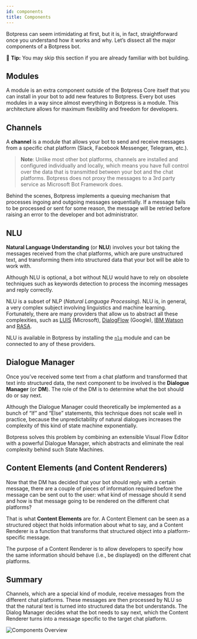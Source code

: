 ```yaml
---
id: components
title: Components
---
```


Botpress can seem intimidating at first, but it is, in fact, straightforward once you understand how it works and why. Let’s dissect all the major components of a Botpress bot.

🌟 **Tip:** You may skip this section if you are already familiar with bot building.

## Modules <a class="toc" id="modules" href="#modules"></a>

A module is an extra component outside of the Botpress Core itself that you can install in your bot to add new features to Botpress. Every bot uses modules in a way since almost everything in Botpress is a module. This architecture allows for maximum flexibility and freedom for developers.

## Channels <a class="toc" id="channels" href="#channels"></a>

A **channel** is a module that allows your bot to send and receive messages from a specific chat platform (Slack, Facebook Messenger, Telegram, etc.).

> **Note**: Unlike most other bot platforms, channels are installed and configured individually and locally, which means you have full control over the data that is transmitted between your bot and the chat platforms. Botpress does not proxy the messages to a 3rd party service as Microsoft Bot Framework does.

Behind the scenes, Botpress implements a queuing mechanism that processes ingoing and outgoing messages sequentially. If a message fails to be processed or sent for some reason, the message will be retried before raising an error to the developer and bot administrator.

## NLU <a class="toc" id="nlu" href="#nlu"></a>

**Natural Language Understanding** (or **NLU**) involves your bot taking the messages received from the chat platforms, which are pure unstructured text, and transforming them into structured data that your bot will be able to work with.

Although NLU is optional, a bot without NLU would have to rely on obsolete techniques such as keywords detection to process the incoming messages and reply correctly.

NLU is a subset of NLP (_Natural Language Processing_). NLU is, in general, a very complex subject involving linguistics and machine learning. Fortunately, there are many providers that allow us to abstract all these complexities, such as [LUIS](https://www.luis.ai) (Microsoft), [DialogFlow](https://dialogflow.com/) (Google), [IBM Watson](https://www.ibm.com/watson/services/natural-language-understanding/) and [RASA](https://github.com/RasaHQ/rasa_nlu).

NLU is available in Botpress by installing the [`nlu`](https://github.com/botpress/botpress/tree/master/modules/nlu) module and can be connected to any of these providers.

## Dialogue Manager <a class="toc" id="dialogue" href="#dialogue"></a>

Once you’ve received some text from a chat platform and transformed that text into structured data, the next component to be involved is the **Dialogue Manager** (or **DM**). The role of the DM is to determine what the bot should do or say next.

Although the Dialogue Manager could theoretically be implemented as a bunch of “If” and “Else” statements, this technique does not scale well in practice, because the unpredictability of natural dialogues increases the complexity of this kind of state machine exponentially.

Botpress solves this problem by combining an extensible Visual Flow Editor with a powerful Dialogue Manager, which abstracts and eliminate the real complexity behind such State Machines.

## Content Elements (and Content Renderers) <a class="toc" id="content" href="#content"></a>

Now that the DM has decided that your bot should reply with a certain message, there are a couple of pieces of information required before the message can be sent out to the user: what kind of message should it send and how is that message going to be rendered on the different chat platforms?

That is what **Content Elements** are for. A Content Element can be seen as a structured object that holds information about what to say, and a Content Renderer is a function that transforms that structured object into a platform-specific message.

The purpose of a Content Renderer is to allow developers to specify how the same information should behave (i.e., be displayed) on the different chat platforms.

## Summary

Channels, which are a special kind of module, receive messages from the different chat platforms. These messages are then processed by NLU so that the natural text is turned into structured data the bot understands. The Dialog Manager decides what the bot needs to say next, which the Content Renderer turns into a message specific to the target chat platform.

![Components Overview](assets/components.png)
